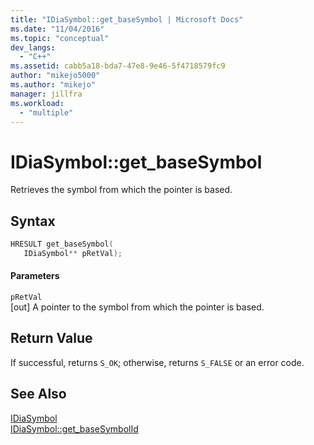 ```yaml
---
title: "IDiaSymbol::get_baseSymbol | Microsoft Docs"
ms.date: "11/04/2016"
ms.topic: "conceptual"
dev_langs: 
  - "C++"
ms.assetid: cabb5a18-bda7-47e8-9e46-5f4718579fc9
author: "mikejo5000"
ms.author: "mikejo"
manager: jillfra
ms.workload: 
  - "multiple"
---
```

# IDiaSymbol::get_baseSymbol
Retrieves the symbol from which the pointer is based.  
  
## Syntax  
  
```C++  
HRESULT get_baseSymbol(   
   IDiaSymbol** pRetVal);  
```  
  
#### Parameters  
 `pRetVal`  
 [out] A pointer to the symbol from which the pointer is based.  
  
## Return Value  
 If successful, returns `S_OK`; otherwise, returns `S_FALSE` or an error code.  
  
## See Also  
 [IDiaSymbol](../../debugger/debug-interface-access/idiasymbol.md)   
 [IDiaSymbol::get_baseSymbolId](../../debugger/debug-interface-access/idiasymbol-get-basesymbolid.md)